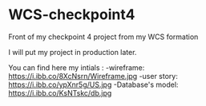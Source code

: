 # WCS-checkpoint4
Front of my checkpoint 4 project from my WCS formation

I will put my project in production later.

You can find here my intials :
-wireframe:
https://i.ibb.co/8XcNsrn/Wireframe.jpg
-user story:
https://i.ibb.co/ypXnr5g/US.jpg
-Database's model:
https://i.ibb.co/KsNTskc/db.jpg
